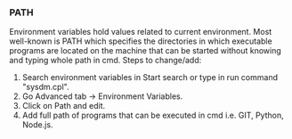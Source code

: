 ### PATH
Environment variables hold values related to current environment. Most well-known is PATH which specifies the directories in which executable programs are located on the machine
that can be started without knowing and typing whole path in cmd. Steps to change/add:
1. Search environment variables in Start search or type in run command "sysdm.cpl".
2. Go Advanced tab -> Environment Variables.
3. Click on Path and edit.
4. Add full path of programs that can be executed in cmd i.e. GIT, Python, Node.js.
